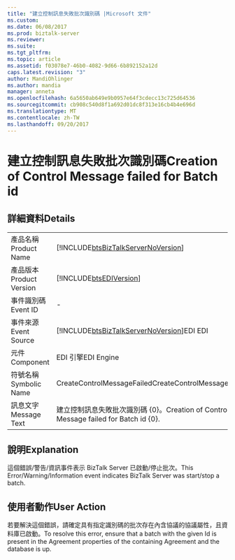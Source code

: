 ```yaml
---
title: "建立控制訊息失敗批次識別碼 |Microsoft 文件"
ms.custom: 
ms.date: 06/08/2017
ms.prod: biztalk-server
ms.reviewer: 
ms.suite: 
ms.tgt_pltfrm: 
ms.topic: article
ms.assetid: f03078e7-46b0-4082-9d66-6b892152a12d
caps.latest.revision: "3"
author: MandiOhlinger
ms.author: mandia
manager: anneta
ms.openlocfilehash: 6a5650ab649e9b0957e64f3cdecc13c725d64536
ms.sourcegitcommit: cb908c540d8f1a692d01dc8f313e16cb4b4e696d
ms.translationtype: MT
ms.contentlocale: zh-TW
ms.lasthandoff: 09/20/2017
---
```

# <a name="creation-of-control-message-failed-for-batch-id"></a><span data-ttu-id="2862a-102">建立控制訊息失敗批次識別碼</span><span class="sxs-lookup"><span data-stu-id="2862a-102">Creation of Control Message failed for Batch id</span></span>
## <a name="details"></a><span data-ttu-id="2862a-103">詳細資料</span><span class="sxs-lookup"><span data-stu-id="2862a-103">Details</span></span>  
  
|||  
|-|-|  
|<span data-ttu-id="2862a-104">產品名稱</span><span class="sxs-lookup"><span data-stu-id="2862a-104">Product Name</span></span>|[!INCLUDE[btsBizTalkServerNoVersion](../includes/btsbiztalkservernoversion-md.md)]|  
|<span data-ttu-id="2862a-105">產品版本</span><span class="sxs-lookup"><span data-stu-id="2862a-105">Product Version</span></span>|[!INCLUDE[btsEDIVersion](../includes/btsediversion-md.md)]|  
|<span data-ttu-id="2862a-106">事件識別碼</span><span class="sxs-lookup"><span data-stu-id="2862a-106">Event ID</span></span>|-|  
|<span data-ttu-id="2862a-107">事件來源</span><span class="sxs-lookup"><span data-stu-id="2862a-107">Event Source</span></span>|[!INCLUDE[btsBizTalkServerNoVersion](../includes/btsbiztalkservernoversion-md.md)]<span data-ttu-id="2862a-108">EDI</span><span class="sxs-lookup"><span data-stu-id="2862a-108"> EDI</span></span>|  
|<span data-ttu-id="2862a-109">元件</span><span class="sxs-lookup"><span data-stu-id="2862a-109">Component</span></span>|<span data-ttu-id="2862a-110">EDI 引擎</span><span class="sxs-lookup"><span data-stu-id="2862a-110">EDI Engine</span></span>|  
|<span data-ttu-id="2862a-111">符號名稱</span><span class="sxs-lookup"><span data-stu-id="2862a-111">Symbolic Name</span></span>|<span data-ttu-id="2862a-112">CreateControlMessageFailed</span><span class="sxs-lookup"><span data-stu-id="2862a-112">CreateControlMessageFailed</span></span>|  
|<span data-ttu-id="2862a-113">訊息文字</span><span class="sxs-lookup"><span data-stu-id="2862a-113">Message Text</span></span>|<span data-ttu-id="2862a-114">建立控制訊息失敗批次識別碼 {0}。</span><span class="sxs-lookup"><span data-stu-id="2862a-114">Creation of Control Message failed for Batch id {0}.</span></span>|  
  
## <a name="explanation"></a><span data-ttu-id="2862a-115">說明</span><span class="sxs-lookup"><span data-stu-id="2862a-115">Explanation</span></span>  
 <span data-ttu-id="2862a-116">這個錯誤/警告/資訊事件表示 BizTalk Server 已啟動/停止批次。</span><span class="sxs-lookup"><span data-stu-id="2862a-116">This Error/Warning/Information event indicates BizTalk Server was start/stop a batch.</span></span>  
  
## <a name="user-action"></a><span data-ttu-id="2862a-117">使用者動作</span><span class="sxs-lookup"><span data-stu-id="2862a-117">User Action</span></span>  
 <span data-ttu-id="2862a-118">若要解決這個錯誤，請確定具有指定識別碼的批次存在內含協議的協議屬性，且資料庫已啟動。</span><span class="sxs-lookup"><span data-stu-id="2862a-118">To resolve this error, ensure that a batch with the given Id is present in the Agreement properties of the containing Agreement and the database is up.</span></span>